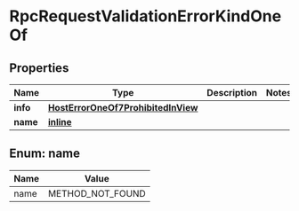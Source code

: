 
# RpcRequestValidationErrorKindOneOf

## Properties
| Name | Type | Description | Notes |
| ------------ | ------------- | ------------- | ------------- |
| **info** | [**HostErrorOneOf7ProhibitedInView**](HostErrorOneOf7ProhibitedInView.md) |  |  |
| **name** | [**inline**](#Name) |  |  |


<a id="Name"></a>
## Enum: name
| Name | Value |
| ---- | ----- |
| name | METHOD_NOT_FOUND |



